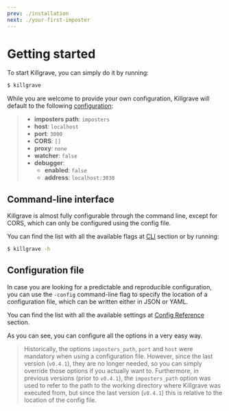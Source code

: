 ```yaml
---
prev: ./installation
next: ./your-first-imposter
---
```


# Getting started

To start Killgrave, you can simply do it by running:

```sh
$ killgrave
```

While you are welcome to provide your own configuration, Killgrave will default to the following [configuration](/config):

> - **imposters path**: `imposters`
> - **host**: `localhost`
> - **port**: `3000`
> - **CORS**: `[]`
> - **proxy**: `none`
> - **watcher**: `false`
> - **debugger**:
>   - **enabled**: `false`
>   - **address**: `localhost:3030`

## Command-line interface

Killgrave is almost fully configurable through the command line, except for CORS, which can only be configured using the
config file. 

You can find the list with all the available flags at [CLI](/cli) section or by running: 

```sh
$ killgrave -h
```

## Configuration file

In case you are looking for a predictable and reproducible configuration, you can use the `-config` command-line flag
to specify the location of a configuration file, which can be written either in JSON or YAML.

You can find the list with all the available settings at [Config Reference](/config) section.

As you can see, you can configure all the options in a very easy way.

> Historically, the options `imposters_path`, `port` and `host` were mandatory when using a configuration file. 
> However, since the last version (`v0.4.1`), they are no longer needed, so you can simply override those options
> if you actually want to. Furthermore, in previous versions (prior to `v0.4.1`), the `imposters_path` option was used to
> refer to the path to the working directory where Killgrave was executed from, but since the last version (`v0.4.1`) 
> this is relative to the location of the config file.


